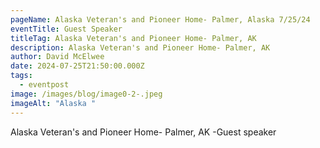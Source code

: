 ```yaml
---
pageName: Alaska Veteran's and Pioneer Home- Palmer, Alaska 7/25/24
eventTitle: Guest Speaker
titleTag: Alaska Veteran's and Pioneer Home- Palmer, AK
description: Alaska Veteran's and Pioneer Home- Palmer, AK
author: David McElwee
date: 2024-07-25T21:50:00.000Z
tags:
  - eventpost
image: /images/blog/image0-2-.jpeg
imageAlt: "Alaska "
---
```

Alaska Veteran's and Pioneer Home- Palmer, AK -Guest speaker